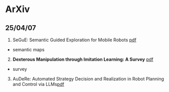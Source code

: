 # ArXiv
## 25/04/07
1. SeGuE: Semantic Guided Exploration for Mobile Robots [pdf](https://arxiv.org/pdf/2504.03629)
 - semantic maps
2. **Dexterous Manipulation through Imitation Learning: A Survey** [pdf](https://arxiv.org/pdf/2504.03515)
 - survey
3. AuDeRe: Automated Strategy Decision and Realization in Robot Planning and Control via LLMs[pdf](https://arxiv.org/pdf/2504.03015)
